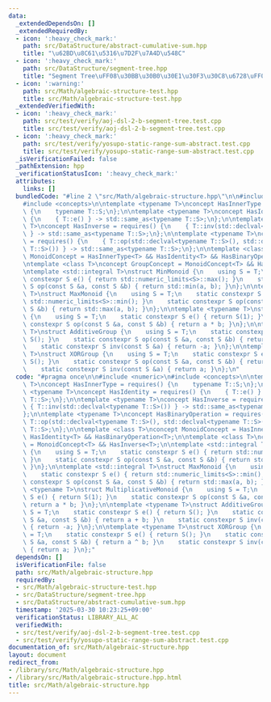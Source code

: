 ```yaml
---
data:
  _extendedDependsOn: []
  _extendedRequiredBy:
  - icon: ':heavy_check_mark:'
    path: src/DataStructure/abstract-cumulative-sum.hpp
    title: "\u62BD\u8C61\u5316\u7D2F\u7A4D\u548C"
  - icon: ':heavy_check_mark:'
    path: src/DataStructure/segment-tree.hpp
    title: "Segment Tree\uFF08\u30BB\u30B0\u30E1\u30F3\u30C8\u6728\uFF09"
  - icon: ':warning:'
    path: src/Math/algebraic-structure-test.hpp
    title: src/Math/algebraic-structure-test.hpp
  _extendedVerifiedWith:
  - icon: ':heavy_check_mark:'
    path: src/test/verify/aoj-dsl-2-b-segment-tree.test.cpp
    title: src/test/verify/aoj-dsl-2-b-segment-tree.test.cpp
  - icon: ':heavy_check_mark:'
    path: src/test/verify/yosupo-static-range-sum-abstract.test.cpp
    title: src/test/verify/yosupo-static-range-sum-abstract.test.cpp
  _isVerificationFailed: false
  _pathExtension: hpp
  _verificationStatusIcon: ':heavy_check_mark:'
  attributes:
    links: []
  bundledCode: "#line 2 \"src/Math/algebraic-structure.hpp\"\n\n#include <numeric>\n\
    #include <concepts>\n\ntemplate <typename T>\nconcept HasInnerType = requires()\
    \ {\n    typename T::S;\n};\n\ntemplate <typename T>\nconcept HasIdentity = requires()\
    \ {\n    { T::e() } -> std::same_as<typename T::S>;\n};\n\ntemplate <typename\
    \ T>\nconcept HasInverse = requires() {\n    { T::inv(std::declval<typename T::S>())\
    \ } -> std::same_as<typename T::S>;\n};\n\ntemplate <typename T>\nconcept HasBinaryOperation\
    \ = requires() {\n    { T::op(std::declval<typename T::S>(), std::declval<typename\
    \ T::S>()) } -> std::same_as<typename T::S>;\n};\n\ntemplate <class T>\nconcept\
    \ MonoidConcept = HasInnerType<T> && HasIdentity<T> && HasBinaryOperation<T>;\n\
    \ntemplate <class T>\nconcept GroupConcept = MonoidConcept<T> && HasInverse<T>;\n\
    \ntemplate <std::integral T>\nstruct MinMonoid {\n    using S = T;\n    static\
    \ constexpr S e() { return std::numeric_limits<S>::max(); }\n    static constexpr\
    \ S op(const S &a, const S &b) { return std::min(a, b); }\n};\n\ntemplate <std::integral\
    \ T>\nstruct MaxMonoid {\n    using S = T;\n    static constexpr S e() { return\
    \ std::numeric_limits<S>::min(); }\n    static constexpr S op(const S &a, const\
    \ S &b) { return std::max(a, b); }\n};\n\ntemplate <typename T>\nstruct MultiplicativeMonoid\
    \ {\n    using S = T;\n    static constexpr S e() { return S(1); }\n    static\
    \ constexpr S op(const S &a, const S &b) { return a * b; }\n};\n\ntemplate <typename\
    \ T>\nstruct AdditiveGroup {\n    using S = T;\n    static constexpr S e() { return\
    \ S(); }\n    static constexpr S op(const S &a, const S &b) { return a + b; }\n\
    \    static constexpr S inv(const S &a) { return -a; }\n};\n\ntemplate <typename\
    \ T>\nstruct XORGroup {\n    using S = T;\n    static constexpr S e() { return\
    \ S(); }\n    static constexpr S op(const S &a, const S &b) { return a ^ b; }\n\
    \    static constexpr S inv(const S &a) { return a; }\n};\n"
  code: "#pragma once\n\n#include <numeric>\n#include <concepts>\n\ntemplate <typename\
    \ T>\nconcept HasInnerType = requires() {\n    typename T::S;\n};\n\ntemplate\
    \ <typename T>\nconcept HasIdentity = requires() {\n    { T::e() } -> std::same_as<typename\
    \ T::S>;\n};\n\ntemplate <typename T>\nconcept HasInverse = requires() {\n   \
    \ { T::inv(std::declval<typename T::S>()) } -> std::same_as<typename T::S>;\n\
    };\n\ntemplate <typename T>\nconcept HasBinaryOperation = requires() {\n    {\
    \ T::op(std::declval<typename T::S>(), std::declval<typename T::S>()) } -> std::same_as<typename\
    \ T::S>;\n};\n\ntemplate <class T>\nconcept MonoidConcept = HasInnerType<T> &&\
    \ HasIdentity<T> && HasBinaryOperation<T>;\n\ntemplate <class T>\nconcept GroupConcept\
    \ = MonoidConcept<T> && HasInverse<T>;\n\ntemplate <std::integral T>\nstruct MinMonoid\
    \ {\n    using S = T;\n    static constexpr S e() { return std::numeric_limits<S>::max();\
    \ }\n    static constexpr S op(const S &a, const S &b) { return std::min(a, b);\
    \ }\n};\n\ntemplate <std::integral T>\nstruct MaxMonoid {\n    using S = T;\n\
    \    static constexpr S e() { return std::numeric_limits<S>::min(); }\n    static\
    \ constexpr S op(const S &a, const S &b) { return std::max(a, b); }\n};\n\ntemplate\
    \ <typename T>\nstruct MultiplicativeMonoid {\n    using S = T;\n    static constexpr\
    \ S e() { return S(1); }\n    static constexpr S op(const S &a, const S &b) {\
    \ return a * b; }\n};\n\ntemplate <typename T>\nstruct AdditiveGroup {\n    using\
    \ S = T;\n    static constexpr S e() { return S(); }\n    static constexpr S op(const\
    \ S &a, const S &b) { return a + b; }\n    static constexpr S inv(const S &a)\
    \ { return -a; }\n};\n\ntemplate <typename T>\nstruct XORGroup {\n    using S\
    \ = T;\n    static constexpr S e() { return S(); }\n    static constexpr S op(const\
    \ S &a, const S &b) { return a ^ b; }\n    static constexpr S inv(const S &a)\
    \ { return a; }\n};"
  dependsOn: []
  isVerificationFile: false
  path: src/Math/algebraic-structure.hpp
  requiredBy:
  - src/Math/algebraic-structure-test.hpp
  - src/DataStructure/segment-tree.hpp
  - src/DataStructure/abstract-cumulative-sum.hpp
  timestamp: '2025-03-30 10:23:25+09:00'
  verificationStatus: LIBRARY_ALL_AC
  verifiedWith:
  - src/test/verify/aoj-dsl-2-b-segment-tree.test.cpp
  - src/test/verify/yosupo-static-range-sum-abstract.test.cpp
documentation_of: src/Math/algebraic-structure.hpp
layout: document
redirect_from:
- /library/src/Math/algebraic-structure.hpp
- /library/src/Math/algebraic-structure.hpp.html
title: src/Math/algebraic-structure.hpp
---
```

